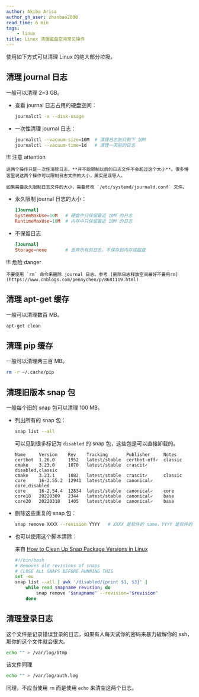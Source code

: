 ```yaml
---
author: Akiba Arisa
author_gh_user: zhanbao2000
read_time: 6 min
tags:
    - linux
title: Linux 清理磁盘空间常见操作
---
```


使用如下方式可以清理 Linux 的绝大部分垃圾。

## 清理 journal 日志

一般可以清理 2~3 GB。

 - 查看 journal 日志占用的硬盘空间：

    ```bash
    journalctl -x --disk-usage
    ```

 - 一次性清理 journal 日志：

    ```bash
    journalctl --vacuum-size=10M  # 清理日志到只剩下 10M
    journalctl --vacuum-time=1d   # 清理一天前的日志
    ```

!!! 注意 attention

    这两个操作只是一次性清除日志，**并不能限制以后的日志文件不会超过这个大小**。很多博客里说这两个操作可以限制日志文件的大小，属实是误导人。

    如果需要永久限制日志文件的大小，需要修改 `/etc/systemd/journald.conf` 文件。

 - 永久限制 journal 日志的大小：

    ```conf title="journald.conf"
    [Journal]
    SystemMaxUse=10M   # 硬盘中只保留最近 10M 的日志
    RuntimeMaxUse=10M  # 内存中只保留最近 10M 的日志
    ```
   
 - 不保留日志

    ```conf title="journald.conf"
    [Journal]
    Storage=none       # 丢弃所有的日志，不保存到内存或磁盘
    ```
   
!!! 危险 danger

    不要使用 `rm` 命令来删除 journal 日志。参考 [删除日志释放空间最好不要用rm](https://www.cnblogs.com/pennychen/p/8681119.html)
   
## 清理 apt-get 缓存

一般可以清理数百 MB。

```bash
apt-get clean
```

## 清理 pip 缓存

一般可以清理两三百 MB。

```bash
rm -r ~/.cache/pip
```

## 清理旧版本 snap 包

一般每个旧的 snap 包可以清理 100 MB。

 - 列出所有的 snap 包：

    ```bash
    snap list --all
    ```

    可以见到很多标记为 `disabled` 的 snap 包，这些包是可以直接卸载的。

    ``` hl_lines="3 5"
    Name     Version    Rev    Tracking       Publisher     Notes
    certbot  1.26.0     1952   latest/stable  certbot-eff✓  classic
    cmake    3.23.0     1070   latest/stable  crascit✓      disabled,classic
    cmake    3.23.1     1082   latest/stable  crascit✓      classic
    core     16-2.55.2  12941  latest/stable  canonical✓    core,disabled
    core     16-2.54.4  12834  latest/stable  canonical✓    core
    core18   20220309   2344   latest/stable  canonical✓    base
    core20   20220318   1405   latest/stable  canonical✓    base
    ```

 - 删除这些重复的 snap 包：

    ```bash
    snap remove XXXX --revision YYYY   # XXXX 是软件的 name，YYYY 是软件的 Rev
    ```
 
 - 也可以使用这个脚本清除：

    来自 [How to Clean Up Snap Package Versions in Linux](https://itsfoss.com/clean-snap-packages/)

    ```bash
    #!/bin/bash
    # Removes old revisions of snaps
    # CLOSE ALL SNAPS BEFORE RUNNING THIS
    set -eu
    snap list --all | awk '/disabled/{print $1, $3}' |
        while read snapname revision; do
            snap remove "$snapname" --revision="$revision"
        done
    ```
   
## 清理登录日志

这个文件是记录错误登录的日志，如果有人每天试你的密码来暴力破解你的 ssh，那你的这个文件就会很大。

```bash
echo "" > /var/log/btmp
```

该文件同理

```bash
echo "" > /var/log/auth.log
```

同理，不应当使用 `rm` 而是使用 `echo` 来清空这两个日志。
